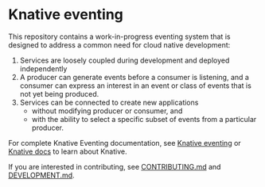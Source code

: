 # Knative eventing

This repository contains a work-in-progress eventing system that is designed to
address a common need for cloud native development:

1. Services are loosely coupled during development and deployed independently
2. A producer can generate events before a consumer is listening, and a consumer
can express an interest in an event or class of events that is not yet being
produced.
3. Services can be connected to create new applications
    - without modifying producer or consumer, and
    - with the ability to select a specific subset of events from a particular
    producer.

For complete Knative Eventing documentation, see [Knative eventing](https://github.com/knative/docs/tree/master/eventing) or [Knative docs](https://github.com/knative/docs/) to learn about Knative.

If you are interested in contributing, see
[CONTRIBUTING.md](./CONTRIBUTING.md) and [DEVELOPMENT.md](./DEVELOPMENT.md).
